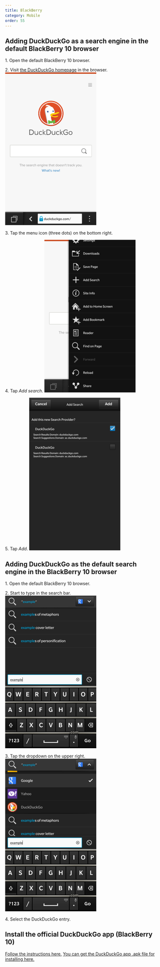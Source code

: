 ```yaml
---
title: BlackBerry
category: Mobile
order: 55
---
```

<h2>Adding DuckDuckGo as a search engine in the default BlackBerry 10 browser</h2>

<p>
1. Open the default BlackBerry 10 browser.
</p>

<p>
2. Visit <a href="https://duckduckgo.com/">the DuckDuckGo homepage</a> in the browser.
<img src="../../images/bf17341a87e1a2ecb80a73a0c3458d20.png"></p>

<p>
3. Tap the menu icon (three dots) on the bottom right.
</p>

<p>
4. Tap <em>Add search</em>.
<img src="../../images/0a8818338bf0a5b92a3637593162bfcf.png"></p>

<p>
5. Tap <em>Add</em>.
<img src="../../images/09b6f2a526cc565be3c8bbb2f4f0f548.png"></p>

<h2>Adding DuckDuckGo as the default search engine in the BlackBerry 10 browser</h2>

<p>
1. Open the default BlackBerry 10 browser.
</p>

<p>
2. Start to type in the search bar.
<img src="../../images/d439571dc1eeaede9b78af0a35088128.png"></p>

<p>
3. Tap the dropdown on the upper right.
<img src="../../images/893d9ecb975b5062c69751bb1518a155.png"></p>

<p>
4. Select the DuckDuckGo entry.
</p>

<h2>Install the official DuckDuckGo app (BlackBerry 10)</h2>

<a href="http://crackberry.com/how-install-android-app-apk-blackberry">Follow the instructions here.</a> <a href="http://duckduckgo.com/app/android.apk">You can get the DuckDuckGo app .apk file for installing here.</a>